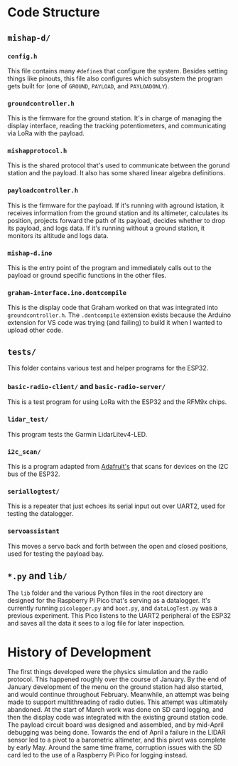 # Code Structure
## `mishap-d/`
### `config.h`
This file contains many `#define`s that configure the system. Besides setting things like pinouts, this file also configures which subsystem the program gets built for (one of `GROUND`, `PAYLOAD`, and `PAYLOADONLY`).
### `groundcontroller.h`
This is the firmware for the ground station. It's in charge of managing the display interface, reading the tracking potentiometers, and communicating via LoRa with the payload. 
### `mishapprotocol.h`
This is the shared protocol that's used to communicate between the gorund station and the payload. It also has some shared linear algebra definitions.
### `payloadcontroller.h`
This is the firmware for the payload. If it's running with aground istation, it receives information from the ground station and its altimeter, calculates its position, projects forward the path of its payload, decides whether to drop its payload, and logs data. If it's running without a ground station, it monitors its altitude and logs data.
### `mishap-d.ino`
This is the entry point of the program and immediately calls out to the payload or ground specific functions in the other files.
### `graham-interface.ino.dontcompile`
This is the display code that Graham worked on that was integrated into `groundcontroller.h`. The `.dontcompile` extension exists because the Arduino extension for VS code was trying (and failing) to build it when I wanted to upload other code.
## `tests/`
This folder contains various test and helper programs for the ESP32. 
### `basic-radio-client/` and `basic-radio-server/`
This is a test program for using LoRa with the ESP32 and the RFM9x chips.
### `lidar_test/`
This program tests the Garmin LidarLitev4-LED.
### `i2c_scan/`
This is a program adapted from [Adafruit's](https://learn.adafruit.com/scanning-i2c-addresses/arduino) that scans for devices on the I2C bus of the ESP32.
### `seriallogtest/`
This is a repeater that just echoes its serial input out over UART2, used for testing the datalogger.
### `servoassistant`
This moves a servo back and forth between the open and closed positions, used for testing the payload bay.
## `*.py` and `lib/`
The `lib` folder and the various Python files in the root directory are designed for the Raspberry Pi Pico that's serving
as a datalogger. It's currently running `picologger.py` and `boot.py`, and `dataLogTest.py` was a previous experiment. This Pico listens to the UART2 peripheral of the ESP32 and saves all the data it sees to a log file for later inspection.
# History of Development
The first things developed were the physics simulation and the radio protocol. This happened roughly over the course of January. By the end of January development of the menu on the ground station had also started, and would continue throughout February. Meanwhile, an attempt was being made to support multithreading of radio duties. This attempt was ultimately abandoned. At the start of March work was done on SD card logging, and then the display code was integrated with the existing ground station code. The payload circuit board was designed and assembled, and by mid-April debugging was being done. Towards the end of April a failure in the LIDAR sensor led to a pivot to a barometric altimeter, and this pivot was complete by early May. Around the same time frame, corruption issues with the SD card led to the use of a Raspberry Pi Pico for logging instead.